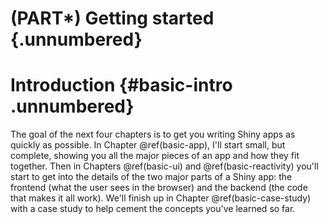 # (PART\*) Getting started {.unnumbered}

# Introduction {#basic-intro .unnumbered}

The goal of the next four chapters is to get you writing Shiny apps as quickly as possible.
In Chapter \@ref(basic-app), I'll start small, but complete, showing you all the major pieces of an app and how they fit together.
Then in Chapters \@ref(basic-ui) and \@ref(basic-reactivity) you'll start to get into the details of the two major parts of a Shiny app: the frontend (what the user sees in the browser) and the backend (the code that makes it all work).
We'll finish up in Chapter \@ref(basic-case-study) with a case study to help cement the concepts you've learned so far.
